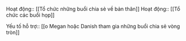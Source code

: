 Hoạt động:: [[Tổ chức những buổi chia sẻ về bản thân]]
Hoạt động:: [[Tổ chức các buổi họp]]

Yếu tố hỗ trợ:: [[o Megan hoặc Danish tham gia những buổi chia sẻ vòng tròn]]